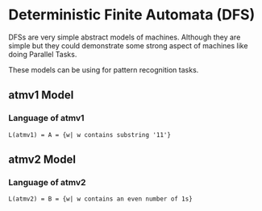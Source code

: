 # Deterministic Finite Automata (DFS)
DFSs are very simple abstract models of machines. Although they are simple but they could demonstrate some strong aspect of machines like doing Parallel Tasks.

These models can be using for pattern recognition tasks.
## atmv1 Model

### Language of atmv1
`L(atmv1) = A = {w| w contains substring '11'}` 


## atmv2 Model

### Language of atmv2
`L(atmv2) = B = {w| w contains an even number of 1s}`
